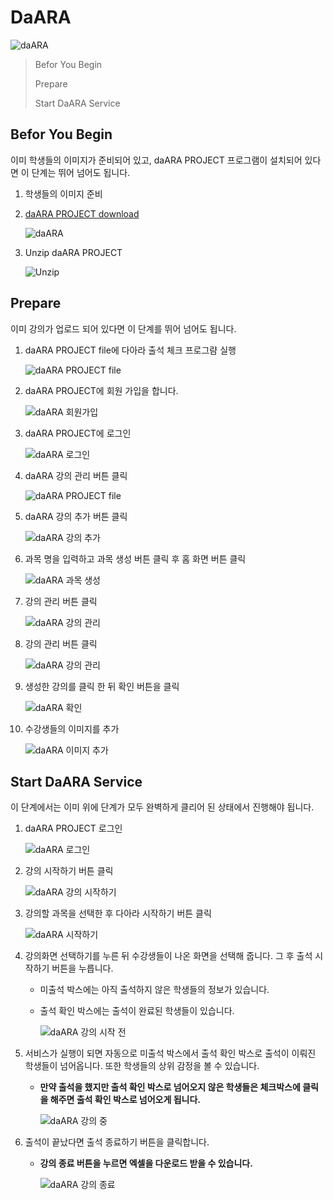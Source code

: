 DaARA
=====

![daARA](https://daara-reference.s3.ap-northeast-2.amazonaws.com/000.PNG)

> Befor You Begin
> 
> Prepare
> 
> Start DaARA Service



## Befor You Begin

이미 학생들의 이미지가 준비되어 있고, daARA PROJECT 프로그램이 설치되어 있다면 이 단계는 뛰어 넘어도 됩니다.

   1. 학생들의 이미지 준비

   2. [daARA PROJECT download](http://ec2-3-34-3-126.ap-northeast-2.compute.amazonaws.com/)

      ![daARA](https://daara-reference.s3.ap-northeast-2.amazonaws.com/111.PNG)

   3. Unzip daARA PROJECT

      ![Unzip](https://daara-reference.s3.ap-northeast-2.amazonaws.com/222.PNG)



## Prepare

이미 강의가 업로드 되어 있다면 이 단계를 뛰어 넘어도 됩니다.

   1. daARA PROJECT file에 다아라 출석 체크 프로그럄 실행

      ![daARA PROJECT file](https://daara-reference.s3.ap-northeast-2.amazonaws.com/333.PNG)

   2. daARA PROJECT에 회원 가입을 합니다.

      ![daARA 회원가입](https://daara-reference.s3.ap-northeast-2.amazonaws.com/444.PNG)

   3. daARA PROJECT에 로그인

      ![daARA 로그인](https://daara-reference.s3.ap-northeast-2.amazonaws.com/555.PNG)

   4. daARA 강의 관리 버튼 클릭

      ![daARA PROJECT file](https://daara-reference.s3.ap-northeast-2.amazonaws.com/666.PNG)

   5. daARA 강의 추가 버튼 클릭

      ![daARA 강의 추가](https://daara-reference.s3.ap-northeast-2.amazonaws.com/777.PNG)

   6. 과목 명을 입력하고 과목 생성 버튼 클릭 후 홈 화면 버튼 클릭

      ![daARA 과목 생성](https://daara-reference.s3.ap-northeast-2.amazonaws.com/888.PNG)

   7. 강의 관리 버튼 클릭
   
      ![daARA 강의 관리](https://daara-reference.s3.ap-northeast-2.amazonaws.com/666.PNG)   
   
   8. 강의 관리 버튼 클릭

      ![daARA 강의 관리](https://daara-reference.s3.ap-northeast-2.amazonaws.com/999.PNG)

   9. 생성한 강의를 클릭 한 뒤 확인 버튼을 클릭

      ![daARA 확인](https://daara-reference.s3.ap-northeast-2.amazonaws.com/101010.PNG)

   1. 수강생들의 이미지를 추가

      ![daARA 이미지 추가](https://daara-reference.s3.ap-northeast-2.amazonaws.com/111111.PNG)



## Start DaARA Service

이 단계에서는 이미 위에 단계가 모두 완벽하게 클리어 된 상태에서 진행해야 됩니다.

   1. daARA PROJECT 로그인

      ![daARA 로그인](https://daara-reference.s3.ap-northeast-2.amazonaws.com/555.PNG)
    
   2. 강의 시작하기 버튼 클릭 

      ![daARA 강의 시작하기](https://daara-reference.s3.ap-northeast-2.amazonaws.com/121212.PNG)

   3. 강의할 과목을 선택한 후 다아라 시작하기 버튼 클릭

      ![daARA 시작하기](https://daara-reference.s3.ap-northeast-2.amazonaws.com/aaa.PNG)
      
   4. 강의화면 선택하기를 누른 뒤 수강생들이 나온 화면을 선택해 줍니다. 그 후 출석 시작하기 버튼을 누릅니다.
      
      * 미출석 박스에는 아직 출석하지 않은 학생들의 정보가 있습니다.
      * 출석 확인 박스에는 출석이 완료된 학생들이 있습니다.

         ![daARA 강의 시작 전](https://daara-reference.s3.ap-northeast-2.amazonaws.com/bbb.PNG)
   

   5. 서비스가 실행이 되면 자동으로 미출석 박스에서 출석 확인 박스로 출석이 이뤄진 학생들이 넘어옵니다. 또한 학생들의 상위 감정을 볼 수 있습니다.

      * **만약 출석을 했지만 출석 확인 박스로 넘어오지 않은 학생들은 체크박스에 클릭을 해주면 출석 확인 박스로 넘어오게 됩니다.**

         ![daARA 강의 중](https://daara-reference.s3.ap-northeast-2.amazonaws.com/ddd.PNG)

   6. 출석이 끝났다면 출석 종료하기 버튼을 클릭합니다.
      
      * **강의 종료 버튼을 누르면 엑셀을 다운로드 받을 수 있습니다.**

         ![daARA 강의 종료](https://daara-reference.s3.ap-northeast-2.amazonaws.com/eee.PNG)
